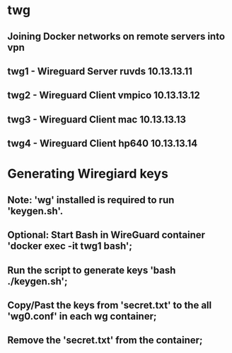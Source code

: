 # twg
## Joining Docker networks on remote servers into vpn

## twg1 - Wireguard Server     ruvds   10.13.13.11
## twg2 - Wireguard Client     vmpico  10.13.13.12
## twg3 - Wireguard Client     mac     10.13.13.13
## twg4 - Wireguard Client     hp640   10.13.13.14

# Generating Wiregiard keys
## Note: 'wg' installed is required to run 'keygen.sh'.
## Optional: Start Bash in WireGuard container 'docker exec -it twg1 bash';
## Run the script to generate keys 'bash ./keygen.sh';
## Copy/Past the keys from 'secret.txt' to the all 'wg0.conf' in each wg container;
## Remove the 'secret.txt' from the container;

